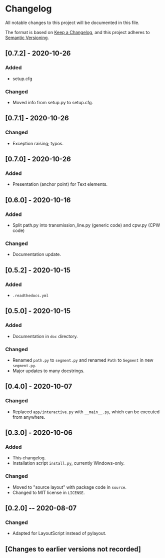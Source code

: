 # Changelog
All notable changes to this project will be documented in this file.

The format is based on [Keep a Changelog](https://keepachangelog.com/en/1.0.0/),
and this project adheres to [Semantic Versioning](https://semver.org/spec/v2.0.0.html).

## [0.7.2] - 2020-10-26

### Added
- setup.cfg

### Changed
- Moved info from setup.py to setup.cfg.

## [0.7.1] - 2020-10-26

### Changed
- Exception raising; typos. 

## [0.7.0] - 2020-10-26

### Added
- Presentation (anchor point) for Text elements. 

## [0.6.0] - 2020-10-16

### Added
- Split path.py into transmission_line.py (generic code) and cpw.py (CPW code)

### Changed
- Documentation update.

## [0.5.2] - 2020-10-15

### Added
- `.readthedocs.yml`

## [0.5.0] - 2020-10-15

### Added
- Documentation in `doc` directory.

### Changed
- Renamed `path.py` to `segment.py` and renamed `Path` to `Segment` in new `segment.py`.
- Major updates to many docstrings.

## [0.4.0] - 2020-10-07

### Changed
- Replaced `app/interactive.py` with `__main__.py`, which can be executed from anywhere.

## [0.3.0] - 2020-10-06

### Added
- This changelog.
- Installation script `install.py`, currently Windows-only.

### Changed
- Moved to "source layout" with package code in `source`.
- Changed to MIT license in `LICENSE`.

## [0.2.0] -- 2020-08-07

### Changed
- Adapted for LayoutScript instead of pylayout.

## [Changes to earlier versions not recorded]
